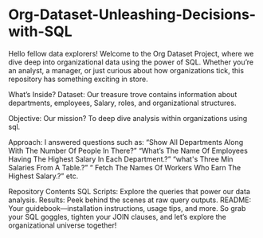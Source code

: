 # Org-Dataset-Unleashing-Decisions-with-SQL

Hello fellow data explorers! 
Welcome to the Org Dataset Project, where we dive deep into organizational data using the power of SQL. Whether you’re an analyst, a manager, or just curious about how organizations tick, this repository has something exciting in store.

What’s Inside?
Dataset: Our treasure trove contains information about departments, employees, Salary, roles, and organizational structures.

Objective: Our mission? To deep dive analysis within organizations using sql.

Approach:
I answered questions such as:
“Show All Departments Along With The Number Of People In There?”
“What’s The Name Of Employees Having The Highest Salary In Each Department.?”
“what's Three Min Salaries From A Table.?”
“ Fetch The Names Of Workers Who Earn The Highest Salary.?”
etc.

Repository Contents
SQL Scripts: Explore the queries that power our data analysis.
Results: Peek behind the scenes at raw query outputs.
README: Your guidebook—installation instructions, usage tips, and more.
So grab your SQL goggles, tighten your JOIN clauses, and let’s explore the organizational universe together! 
